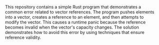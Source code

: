 This repository contains a simple Rust program that demonstrates a common error related to vector references.  The program pushes elements into a vector, creates a reference to an element, and then attempts to modify the vector. This causes a runtime panic because the reference becomes invalid when the vector's capacity changes. The solution demonstrates how to avoid this error by using techniques that ensure reference validity.